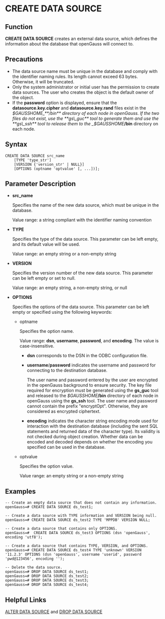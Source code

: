 # CREATE DATA SOURCE<a name="EN-US_TOPIC_0289900178"></a>

## Function<a name="en-us_topic_0283137069_en-us_topic_0237122100_section1697927113919"></a>

**CREATE DATA SOURCE**  creates an external data source, which defines the information about the database that openGauss will connect to.

## Precautions<a name="en-us_topic_0283137069_en-us_topic_0237122100_section106551466418"></a>

-   The data source name must be unique in the database and comply with the identifier naming rules. Its length cannot exceed 63 bytes. Otherwise, it will be truncated.
-   Only the system administrator or initial user has the permission to create data sources. The user who creates the object is the default owner of the object.
-   If the  **password**  option is displayed, ensure that the  **datasource.key.cipher**  and  **datasource.key.rand**  files exist in the  _$GAUSSHOME_**/bin**  directory of each node in openGauss. If the two files do not exist, use the  **gs\_guc**  tool to generate them and use the  **gs\_ssh**  tool to release them to the  _$GAUSSHOME_**/bin**  directory on each node.

## Syntax<a name="en-us_topic_0283137069_en-us_topic_0237122100_section1673654518413"></a>

```
CREATE DATA SOURCE src_name
    [TYPE 'type_str']
    [VERSION {'version_str' | NULL}]
    [OPTIONS (optname 'optvalue' [, ...])];
```

## Parameter Description<a name="en-us_topic_0283137069_en-us_topic_0237122100_section1520523385620"></a>

-   **src\_name**

    Specifies the name of the new data source, which must be unique in the database.

    Value range: a string compliant with the identifier naming convention

-   **TYPE**

    Specifies the type of the data source. This parameter can be left empty, and its default value will be used.

    Value range: an empty string or a non-empty string

-   **VERSION**

    Specifies the version number of the new data source. This parameter can be left empty or set to null.

    Value range: an empty string, a non-empty string, or null

-   **OPTIONS**

    Specifies the options of the data source. This parameter can be left empty or specified using the following keywords:

    -   optname

        Specifies the option name.

        Value range:  **dsn**,  **username**,  **password**, and  **encoding**. The value is case-insensitive.

        -   **dsn**  corresponds to the DSN in the ODBC configuration file.
        -   **username**/**password**  indicates the username and password for connecting to the destination database.

            The user name and password entered by the user are encrypted in the openGauss background to ensure security. The key file required for encryption must be generated using the  **gs\_guc**  tool and released to the  _$GAUSSHOME_**/bin**  directory of each node in openGauss using the  **gs\_ssh**  tool. The user name and password cannot contain the prefix "encryptOpt". Otherwise, they are considered as encrypted ciphertext.

        -   **encoding**  indicates the character string encoding mode used for interaction with the destination database \(including the sent SQL statements and returned data of the character type\). Its validity is not checked during object creation. Whether data can be encoded and decoded depends on whether the encoding you specified can be used in the database.

    -   optvalue

        Specifies the option value.

        Value range: an empty string or a non-empty string



## Examples<a name="en-us_topic_0283137069_en-us_topic_0237122100_section459639151114"></a>

```
-- Create an empty data source that does not contain any information.
openGauss=# CREATE DATA SOURCE ds_test1;

-- Create a data source with TYPE information and VERSION being null.
openGauss=# CREATE DATA SOURCE ds_test2 TYPE 'MPPDB' VERSION NULL;

-- Create a data source that contains only OPTIONS.
openGauss=#  CREATE DATA SOURCE ds_test3 OPTIONS (dsn 'openGauss', encoding 'utf8');

-- Create a data source that contains TYPE, VERSION, and OPTIONS.
openGauss=# CREATE DATA SOURCE ds_test4 TYPE 'unknown' VERSION '11.2.3' OPTIONS (dsn 'openGauss', username 'userid', password 'pwd@123456', encoding '');

-- Delete the data source.
openGauss=# DROP DATA SOURCE ds_test1;
openGauss=# DROP DATA SOURCE ds_test2;
openGauss=# DROP DATA SOURCE ds_test3;
openGauss=# DROP DATA SOURCE ds_test4;
```

## Helpful Links<a name="en-us_topic_0283137069_en-us_topic_0237122100_section45538169227"></a>

[ALTER DATA SOURCE](alter-data-source.md)  and  [DROP DATA SOURCE](drop-data-source.md)

